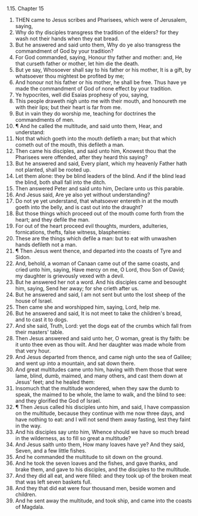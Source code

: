 1.15. Chapter 15
1. THEN came to Jesus scribes and Pharisees, which were of Jerusalem, saying,
2. Why do thy disciples transgress the tradition of the elders? for they wash not their hands when they eat bread.
3. But he answered and said unto them, Why do ye also transgress the commandment of God by your tradition?
4. For God commanded, saying, Honour thy father and mother: and, He that curseth father or mother, let him die the death.
5. But ye say, Whosoever shall say to his father or his mother, It is a gift, by whatsoever thou mightest be profited by me;
6. And honour not his father or his mother, he shall be free. Thus have ye made the commandment of God of none effect by your tradition.
7. Ye hypocrites, well did Esaias prophesy of you, saying,
8. This people draweth nigh unto me with their mouth, and honoureth me with their lips; but their heart is far from me.
9. But in vain they do worship me, teaching for doctrines the commandments of men.
10. ¶ And he called the multitude, and said unto them, Hear, and understand:
11. Not that which goeth into the mouth defileth a man; but that which cometh out of the mouth, this defileth a man.
12. Then came his disciples, and said unto him, Knowest thou that the Pharisees were offended, after they heard this saying?
13. But he answered and said, Every plant, which my heavenly Father hath not planted, shall be rooted up.
14. Let them alone: they be blind leaders of the blind. And if the blind lead the blind, both shall fall into the ditch.
15. Then answered Peter and said unto him, Declare unto us this parable.
16. And Jesus said, Are ye also yet without understanding?
17. Do not ye yet understand, that whatsoever entereth in at the mouth goeth into the belly, and is cast out into the draught?
18. But those things which proceed out of the mouth come forth from the heart; and they defile the man.
19. For out of the heart proceed evil thoughts, murders, adulteries, fornications, thefts, false witness, blasphemies:
20. These are the things which defile a man: but to eat with unwashen hands defileth not a man.
21. ¶ Then Jesus went thence, and departed into the coasts of Tyre and Sidon.
22. And, behold, a woman of Canaan came out of the same coasts, and cried unto him, saying, Have mercy on me, O Lord, thou Son of David; my daughter is grievously vexed with a devil.
23. But he answered her not a word. And his disciples came and besought him, saying, Send her away; for she crieth after us.
24. But he answered and said, I am not sent but unto the lost sheep of the house of Israel.
25. Then came she and worshipped him, saying, Lord, help me.
26. But he answered and said, It is not meet to take the children's bread, and to cast it to dogs.
27. And she said, Truth, Lord: yet the dogs eat of the crumbs which fall from their masters' table.
28. Then Jesus answered and said unto her, O woman, great is thy faith: be it unto thee even as thou wilt. And her daughter was made whole from that very hour.
29. And Jesus departed from thence, and came nigh unto the sea of Galilee; and went up into a mountain, and sat down there.
30. And great multitudes came unto him, having with them those that were lame, blind, dumb, maimed, and many others, and cast them down at Jesus' feet; and he healed them:
31. Insomuch that the multitude wondered, when they saw the dumb to speak, the maimed to be whole, the lame to walk, and the blind to see: and they glorified the God of Israel.
32. ¶ Then Jesus called his disciples unto him, and said, I have compassion on the multitude, because they continue with me now three days, and have nothing to eat: and I will not send them away fasting, lest they faint in the way.
33. And his disciples say unto him, Whence should we have so much bread in the wilderness, as to fill so great a multitude?
34. And Jesus saith unto them, How many loaves have ye? And they said, Seven, and a few little fishes.
35. And he commanded the multitude to sit down on the ground.
36. And he took the seven loaves and the fishes, and gave thanks, and brake them, and gave to his disciples, and the disciples to the multitude.
37. And they did all eat, and were filled: and they took up of the broken meat that was left seven baskets full.
38. And they that did eat were four thousand men, beside women and children.
39. And he sent away the multitude, and took ship, and came into the coasts of Magdala.

